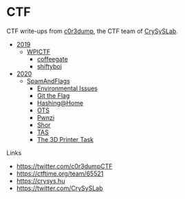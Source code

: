 # CTF

CTF write-ups from [c0r3dump](https://twitter.com/c0r3dumpCTF), the CTF team of [CrySySLab](https://crysys.hu).

- [2019](2019)
    + [WPICTF](2019/WPICTF)
        * [coffeegate](2019/WPICTF/coffeegate)
        * [shiftyboi](2019/WPICTF/shiftyboi)
- [2020](2020)
    + [SpamAndFlags](2020/SpamAndFlags)
        * [Environmental Issues](2020/SpamAndFlags/Environmental%20Issues)
        * [Git the Flag](2020/SpamAndFlags/Git%20the%20Flag)
        * [Hashing@Home](2020/SpamAndFlags/Hashing@Home)
        * [OTS](2020/SpamAndFlags/OTS)
        * [Pwnzi](2020/SpamAndFlags/Pwnzi)
        * [Shor](2020/SpamAndFlags/Shor)
        * [TAS](2020/SpamAndFlags/TAS)
        * [The 3D Printer Task](2020/SpamAndFlags/The%203D%20Printer%20Task)

Links
- <https://twitter.com/c0r3dumpCTF>
- <https://ctftime.org/team/65521>
- <https://crysys.hu>
- <https://twitter.com/CrySySLab>